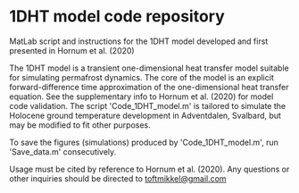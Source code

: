 # 1DHT model code repository

MatLab script and instructions for the 1DHT model developed and first presented in Hornum et al. (2020)

The 1DHT model is a transient one-dimensional heat transfer model suitable for simulating permafrost dynamics. 
The core of the model is an explicit forward-difference time approximation of the one-dimensional heat transfer equation. 
See the supplementary info to Hornum et al. (2020) for model code validation.
The script 'Code_1DHT_model.m' is tailored to simulate the Holocene ground temperature
development in Adventdalen, Svalbard, but may be modified to fit other purposes.

To save the figures (simulations) produced by 'Code_1DHT_model.m', run 'Save_data.m' consecutively. 

Usage must be cited by reference to Hornum et al. (2020). Any
questions or other inquiries should be directed to toftmikkel@gmail.com
